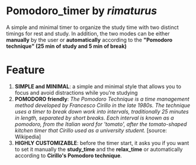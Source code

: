# Pomodoro_timer by _rimaturus_
A simple and minimal timer to organize the study time with two distinct timings for  rest and study. 
In addition, the two modes can be either **manually** by the user or **automatically** according to the **"Pomodoro technique" (25 min of study and 5 min of break)**

# Feature
1) **SIMPLE and MINIMAL**: a simple and minimal style that allows you to focus and avoid distractions while you're studying
2) **POMODORO friendly**: _The Pomodoro Technique is a time management method developed by Francesco Cirillo in the late 1980s. The technique uses a timer to break down work into intervals, traditionally 25 minutes in length, separated by short breaks. Each interval is known as a pomodoro, from the Italian word for 'tomato', after the tomato-shaped kitchen timer that Cirillo used as a university student._ [source: Wikipedia]
3) **HIGHLY CUSTOMIZABLE**: before the timer start, it asks you if you want to set it manually the **study_time** and the **relax_time** or automatically according to **Cirillo's Pomodoro technique**.
